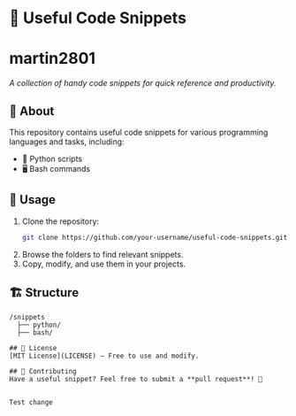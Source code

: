 # 📂 Useful Code Snippets

# martin2801

*A collection of handy code snippets for quick reference and productivity.*

## 📌 About
This repository contains useful code snippets for various programming languages and tasks, including:
- 🐍 Python scripts
- 🖥️ Bash commands

## 🚀 Usage
1. Clone the repository:
   ```bash
   git clone https://github.com/your-username/useful-code-snippets.git
   ```
2. Browse the folders to find relevant snippets.
3. Copy, modify, and use them in your projects.

## 🏗 Structure
```
/snippets
  ├── python/
  ├── bash/

## 📜 License
[MIT License](LICENSE) – Free to use and modify.

## 📖 Contributing
Have a useful snippet? Feel free to submit a **pull request**! 🚀


Test change
